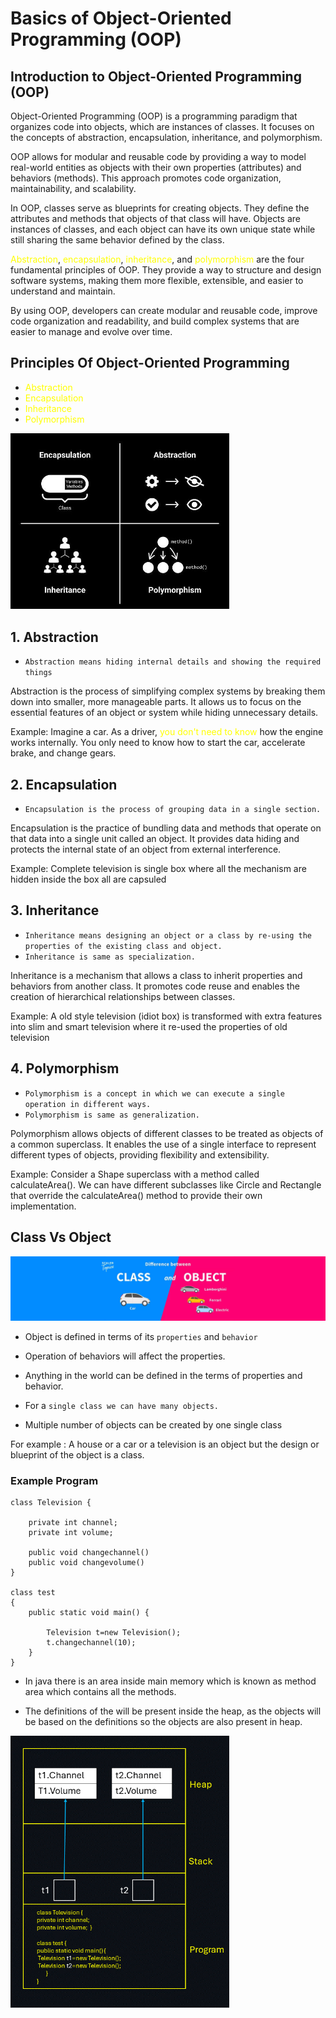 # Basics of Object-Oriented Programming (OOP)

## Introduction to Object-Oriented Programming (OOP)

Object-Oriented Programming (OOP) is a programming paradigm that organizes code into objects, which are instances of classes. It focuses on the concepts of abstraction, encapsulation, inheritance, and polymorphism.

OOP allows for modular and reusable code by providing a way to model real-world entities as objects with their own properties (attributes) and behaviors (methods). This approach promotes code organization, maintainability, and scalability.

In OOP, classes serve as blueprints for creating objects. They define the attributes and methods that objects of that class will have. Objects are instances of classes, and each object can have its own unique state while still sharing the same behavior defined by the class.

<span style="color:yellow">Abstraction</span>, <span style="color:yellow">encapsulation</span>, <span style="color:yellow">inheritance</span>, and <span style="color:yellow">polymorphism</span> are the four fundamental principles of OOP. They provide a way to structure and design software systems, making them more flexible, extensible, and easier to understand and maintain.

By using OOP, developers can create modular and reusable code, improve code organization and readability, and build complex systems that are easier to manage and evolve over time.

## Principles Of Object-Oriented Programming

- <span style="color:yellow">Abstraction</span>
- <span style="color:yellow">Encapsulation</span>
- <span style="color:yellow">Inheritance</span>
- <span style="color:yellow">Polymorphism</span>

<img src="../src/piller.jpg" alt="Image Alt Text" width="350" >

## 1. Abstraction

- ```Abstraction means hiding internal details and showing the required things```

Abstraction is the process of simplifying complex systems by breaking them down into smaller, more manageable parts. It allows us to focus on the essential features of an object or system while hiding unnecessary details.

Example: Imagine a car. As a driver, <span style="color:yellow">you don't need to know</span> how the engine works internally. You only need to know how to start the car, accelerate brake, and change gears.

## 2. Encapsulation

- ```Encapsulation is the process of grouping data in a single section.```

Encapsulation is the practice of bundling data and methods that operate on that data into a single unit called an object. It provides data hiding and protects the internal state of an object from external interference.

Example: Complete television is single box where all the mechanism are hidden inside the box all are capsuled

## 3. Inheritance

- ```Inheritance means designing an object or a class by re-using the properties of the existing class and object.```
- ```Inheritance is same as specialization.```

Inheritance is a mechanism that allows a class to inherit properties and behaviors from another class. It promotes code reuse and enables the creation of hierarchical relationships between classes.

Example: A old style television (idiot box) is transformed with extra features into slim and smart television where it re-used the properties of old television

## 4. Polymorphism

- ``` Polymorphism is a concept in which we can execute a single operation in different ways. ```
- ```Polymorphism is same as generalization.```

Polymorphism allows objects of different classes to be treated as objects of a common superclass. It enables the use of a single interface to represent different types of objects, providing flexibility and extensibility.

Example: Consider a Shape superclass with a method called calculateArea(). We can have different subclasses like Circle and Rectangle that override the calculateArea() method to provide their own implementation.

## Class Vs Object

<img src="../src/classvsobject.webp" alt="Image Alt Text" width="750" >

- Object is defined in terms of its `properties` and `behavior`
- Operation of behaviors will affect the properties.
- Anything in the world can be defined in the terms of properties and behavior.

- For a `single class we can have many objects.`

- Multiple number of objects can be created by one single class  

For example :
A house or a car or a television is an object but the design or blueprint of the
object is a class.

### Example Program

```
class Television { 

    private int channel; 
    private int volume; 
 
    public void changechannel() 
    public void changevolume() 
} 

class test 
{ 
    public static void main() { 

        Television t=new Television(); 
        t.changechannel(10); 
    } 
}
```

- In java there is an area inside main memory which is known as
method area which contains all the methods.

- The definitions of the will be present inside the heap, as the objects will be based on the definitions so the objects are also present in heap.

<img src="../src/Objectform.png" alt="Image Alt Text" width="350" >
